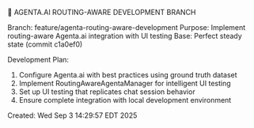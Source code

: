🚀 AGENTA.AI ROUTING-AWARE DEVELOPMENT BRANCH

Branch: feature/agenta-routing-aware-development
Purpose: Implement routing-aware Agenta.ai integration with UI testing
Base: Perfect steady state (commit c1a0ef0)

Development Plan:
1. Configure Agenta.ai with best practices using ground truth dataset
2. Implement RoutingAwareAgentaManager for intelligent UI testing
3. Set up UI testing that replicates chat session behavior
4. Ensure complete integration with local development environment

Created: Wed Sep  3 14:29:57 EDT 2025

